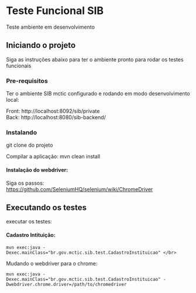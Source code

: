 # Teste Funcional SIB
Teste ambiente em desenvolvimento

## Iniciando o projeto
Siga as instruções abaixo para ter o ambiente pronto para rodar os testes funcionais

### Pre-requisitos

Ter o ambiente SIB mctic configurado e rodando em modo desenvolvimento local:


Front: http://localhost:8092/sib/private </br>
Back:  http://localhost:8080/sib-backend/

### Instalando

git clone do projeto

Compilar a aplicação: mvn clean install

#### Instalação do webdriver:
Siga os passos: </br>
https://github.com/SeleniumHQ/selenium/wiki/ChromeDriver

## Executando os testes

executar os testes:

#### Cadastro Intituição: 
```
mvn exec:java -Dexec.mainClass="br.gov.mctic.sib.test.CadastroInstituicao" </br>
```
Mudando o webdriver para o chrome: </br>
```
mvn exec:java -Dexec.mainClass="br.gov.mctic.sib.test.CadastroInstituicao" -Dwebdriver.chrome.driver=/path/to/chromedriver
```

